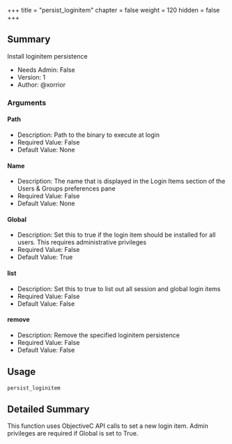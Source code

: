 +++
title = "persist_loginitem"
chapter = false
weight = 120
hidden = false
+++

## Summary
Install loginitem persistence

- Needs Admin: False  
- Version: 1  
- Author: @xorrior 

### Arguments

#### Path

- Description: Path to the binary to execute at login
- Required Value: False
- Default Value: None

#### Name

- Description: The name that is displayed in the Login Items section of the Users & Groups preferences pane
- Required Value: False
- Default Value: None

#### Global

- Description: Set this to true if the login item should be installed for all users. This requires administrative privileges
- Required Value: False
- Default Value: True

#### list
- Description: Set this to true to list out all session and global login items
- Required Value: False
- Default Value: False

#### remove
- Description: Remove the specified loginitem persistence
- Required Value: False
- Default Value: False

## Usage
```
persist_loginitem
```

## Detailed Summary

This function uses ObjectiveC API calls to set a new login item. Admin privileges are required if Global is set to True.